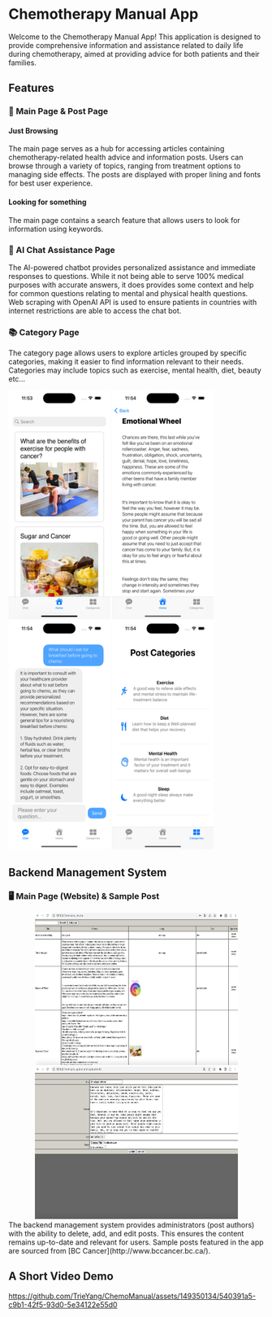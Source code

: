 # Chemotherapy Manual App

Welcome to the Chemotherapy Manual App! This application is designed to provide comprehensive information and assistance related to daily life during chemotherapy, aimed at providing advice for both patients and their families.

## Features

### 📱 Main Page & Post Page
#### Just Browsing
The main page serves as a hub for accessing articles containing chemotherapy-related health advice and information posts. Users can browse through a variety of topics, ranging from treatment options to managing side effects. The posts are displayed with proper lining and fonts for best user experience.
#### Looking for something
The main page contains a search feature that allows users to look for information using keywords.

### 💬 AI Chat Assistance Page
The AI-powered chatbot provides personalized assistance and immediate responses to questions. While it not being able to serve 100% medical purposes with accurate answers, it does provides some context and help for common questions relating to mental and physical health questions. Web scraping with OpenAI API is used to ensure patients in countries with internet restrictions are able to access the chat bot.

### 📚 Category Page
The category page allows users to explore articles grouped by specific categories, making it easier to find information relevant to their needs. Categories may include topics such as exercise, mental health, diet, beauty etc...

<div align="left">
  <img src="Images/mainPage.png" width="200" height="450" alt="Main Page">
  <img src="Images/post.png" width="200" height="450" alt="AI Chat Assistance Page">
  <img src="Images/aiChat.png" width="200" height="450" alt="AI Chat Assistance Page">
  <img src="Images/Categories.png" width="200" height="450" alt="Category Page">
</div>

## Backend Management System

### 🖥️ Main Page (Website) & Sample Post
<div align="center">
  <img src="Images/mainPageWebsite.png" width="400" height="300" alt="Main Page (Website)">
  <img src="Images/edit.png" width="400" height="300" alt="Sample Post">
</div>
The backend management system provides administrators (post authors) with the ability to delete, add, and edit posts. This ensures the content remains up-to-date and relevant for users. Sample posts featured in the app are sourced from [BC Cancer](http://www.bccancer.bc.ca/).

## A Short Video Demo

https://github.com/TrieYang/ChemoManual/assets/149350134/540391a5-c9b1-42f5-93d0-5e34122e55d0



